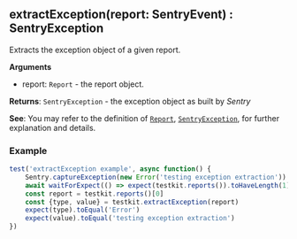## extractException(report: SentryEvent) : SentryException

Extracts the exception object of a given report.

**Arguments**<br>
* report: <code>Report</code> - the report object.

**Returns**: <code>SentryException</code> - the exception object as built by *Sentry*

**See**: You may refer to the definition of [<code>Report</code>](/api/report.md), [<code>SentryException</code>](https://github.com/getsentry/sentry-javascript/blob/master/packages/types/src/index.ts), for further explanation and details.

### Example
```javascript
test('extractException example', async function() {
    Sentry.captureException(new Error('testing exception extraction'))
    await waitForExpect(() => expect(testkit.reports()).toHaveLength(1))
    const report = testkit.reports()[0]
    const {type, value} = testkit.extractException(report)
    expect(type).toEqual('Error')
    expect(value).toEqual('testing exception extraction')
})
```
